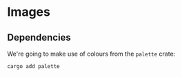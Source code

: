 # Images

## Dependencies

We're going to make use of colours from the `palette` crate:

```shell
cargo add palette
```
